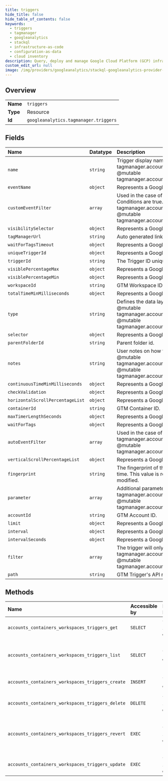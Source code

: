 ```yaml
---
title: triggers
hide_title: false
hide_table_of_contents: false
keywords:
  - triggers
  - tagmanager
  - googleanalytics    
  - stackql
  - infrastructure-as-code
  - configuration-as-data
  - cloud inventory
description: Query, deploy and manage Google Cloud Platform (GCP) infrastructure and resources using SQL
custom_edit_url: null
image: /img/providers/googleanalytics/stackql-googleanalytics-provider-featured-image.png
---
```

  
    

## Overview
<table><tbody>
<tr><td><b>Name</b></td><td><code>triggers</code></td></tr>
<tr><td><b>Type</b></td><td>Resource</td></tr>
<tr><td><b>Id</b></td><td><code>googleanalytics.tagmanager.triggers</code></td></tr>
</tbody></table>

## Fields
| Name | Datatype | Description |
|:-----|:---------|:------------|
| `name` | `string` | Trigger display name. @mutable tagmanager.accounts.containers.workspaces.triggers.create @mutable tagmanager.accounts.containers.workspaces.triggers.update |
| `eventName` | `object` | Represents a Google Tag Manager Parameter. |
| `customEventFilter` | `array` | Used in the case of custom event, which is fired iff all Conditions are true. @mutable tagmanager.accounts.containers.workspaces.triggers.create @mutable tagmanager.accounts.containers.workspaces.triggers.update |
| `visibilitySelector` | `object` | Represents a Google Tag Manager Parameter. |
| `tagManagerUrl` | `string` | Auto generated link to the tag manager UI |
| `waitForTagsTimeout` | `object` | Represents a Google Tag Manager Parameter. |
| `uniqueTriggerId` | `object` | Represents a Google Tag Manager Parameter. |
| `triggerId` | `string` | The Trigger ID uniquely identifies the GTM Trigger. |
| `visiblePercentageMax` | `object` | Represents a Google Tag Manager Parameter. |
| `visiblePercentageMin` | `object` | Represents a Google Tag Manager Parameter. |
| `workspaceId` | `string` | GTM Workspace ID. |
| `totalTimeMinMilliseconds` | `object` | Represents a Google Tag Manager Parameter. |
| `type` | `string` | Defines the data layer event that causes this trigger. @mutable tagmanager.accounts.containers.workspaces.triggers.create @mutable tagmanager.accounts.containers.workspaces.triggers.update |
| `selector` | `object` | Represents a Google Tag Manager Parameter. |
| `parentFolderId` | `string` | Parent folder id. |
| `notes` | `string` | User notes on how to apply this trigger in the container. @mutable tagmanager.accounts.containers.workspaces.triggers.create @mutable tagmanager.accounts.containers.workspaces.triggers.update |
| `continuousTimeMinMilliseconds` | `object` | Represents a Google Tag Manager Parameter. |
| `checkValidation` | `object` | Represents a Google Tag Manager Parameter. |
| `horizontalScrollPercentageList` | `object` | Represents a Google Tag Manager Parameter. |
| `containerId` | `string` | GTM Container ID. |
| `maxTimerLengthSeconds` | `object` | Represents a Google Tag Manager Parameter. |
| `waitForTags` | `object` | Represents a Google Tag Manager Parameter. |
| `autoEventFilter` | `array` | Used in the case of auto event tracking. @mutable tagmanager.accounts.containers.workspaces.triggers.create @mutable tagmanager.accounts.containers.workspaces.triggers.update |
| `verticalScrollPercentageList` | `object` | Represents a Google Tag Manager Parameter. |
| `fingerprint` | `string` | The fingerprint of the GTM Trigger as computed at storage time. This value is recomputed whenever the trigger is modified. |
| `parameter` | `array` | Additional parameters. @mutable tagmanager.accounts.containers.workspaces.triggers.create @mutable tagmanager.accounts.containers.workspaces.triggers.update |
| `accountId` | `string` | GTM Account ID. |
| `limit` | `object` | Represents a Google Tag Manager Parameter. |
| `interval` | `object` | Represents a Google Tag Manager Parameter. |
| `intervalSeconds` | `object` | Represents a Google Tag Manager Parameter. |
| `filter` | `array` | The trigger will only fire iff all Conditions are true. @mutable tagmanager.accounts.containers.workspaces.triggers.create @mutable tagmanager.accounts.containers.workspaces.triggers.update |
| `path` | `string` | GTM Trigger's API relative path. |
## Methods
| Name | Accessible by | Required Params | Description |
|:-----|:--------------|:----------------|:------------|
| `accounts_containers_workspaces_triggers_get` | `SELECT` | `accountsId, containersId, triggersId, workspacesId` | Gets a GTM Trigger. |
| `accounts_containers_workspaces_triggers_list` | `SELECT` | `accountsId, containersId, workspacesId` | Lists all GTM Triggers of a Container. |
| `accounts_containers_workspaces_triggers_create` | `INSERT` | `accountsId, containersId, workspacesId` | Creates a GTM Trigger. |
| `accounts_containers_workspaces_triggers_delete` | `DELETE` | `accountsId, containersId, triggersId, workspacesId` | Deletes a GTM Trigger. |
| `accounts_containers_workspaces_triggers_revert` | `EXEC` | `accountsId, containersId, triggersId, workspacesId` | Reverts changes to a GTM Trigger in a GTM Workspace. |
| `accounts_containers_workspaces_triggers_update` | `EXEC` | `accountsId, containersId, triggersId, workspacesId` | Updates a GTM Trigger. |
